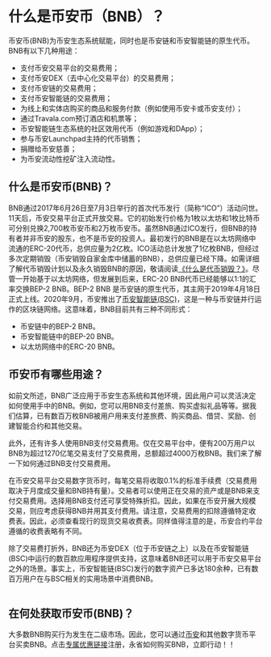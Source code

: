 # 什么是币安币（BNB）？

币安币(BNB)为币安生态系统赋能，同时也是币安链和币安智能链的原生代币。BNB有以下几种用途：

* 支付币安交易平台的交易费用；
* 支付币安DEX（去中心化交易平台）的交易费用；
* 支付币安链的交易费用；
* 支付币安智能链的交易费用；
* 为线上和实体店购买的商品和服务付款（例如使用币安卡或币安支付）；
* 通过Travala.com预订酒店和机票等；
* 币安智能链生态系统的社区效用代币（例如游戏和DApp）；
* 参与币安Launchpad主持的代币销售；
* 捐赠给币安慈善；
* 为币安流动性挖矿注入流动性。

## 什么是币安币(BNB)？ <a href="#shi-mo-shi-bi-an-bi-bnb" id="shi-mo-shi-bi-an-bi-bnb"></a>

BNB通过2017年6月26日至7月3日举行的首次代币发行（简称“ICO”）活动问世。11天后，币安交易平台正式开放交易。它的初始发行价格为1枚以太坊和1枚比特币可分别兑换2,700枚币安币和2万枚币安币。虽然BNB通过ICO发行，但BNB的持有者并非币安的股东，也不是币安的投资人。最初发行的BNB是在以太坊网络中流通的ERC-20代币，总供应量为2亿枚。ICO活动总计发放了1亿枚BNB，但经过多次定期销毁（币安销毁自家金库中储蓄的BNB），总供应量已经下降。如需详细了解代币销毁计划以及永久销毁BNB的原因，敬请阅读[《什么是代币销毁？》](https://academy.binance.com/zh/articles/what-is-a-coin-burn)。尽管一开始基于以太坊网络，但发展到后来，ERC-20 BNB代币已经能够以1:1的汇率交换BEP-2 BNB。BEP-2 BNB 是币安链的原生代币，其主网于2019年4月18日正式上线。2020年9月，币安推出了[币安智能链(BSC)](https://academy.binance.com/zh/articles/an-introduction-to-binance-smart-chain-bsc)，这是一种与币安链并行运作的区块链网络。这意味着，BNB目前共有三种不同形式：

* 币安链中的BEP-2 BNB。
* 币安智能链中的BEP-20 BNB。
* 以太坊网络中的ERC-20 BNB。

## 币安币有哪些用途？ <a href="#header-1" id="header-1"></a>

如前文所述，BNB广泛应用于币安生态系统和其他环境，因此用户可以灵活决定如何使用手中的BNB。例如，您可以用BNB支付差旅、购买虚拟礼品等等。据我们估算，已有数百万枚BNB被用户用来支付差旅费、购买商品、借贷、奖励、创建智能合约和其他交易。

此外，还有许多人使用BNB支付交易费用。仅在交易平台中，便有200万用户以BNB为超过1270亿笔交易支付了交易费用，总额超过4000万枚BNB。我们来了解一下如何通过BNB支付交易费用。

在币安交易平台交易数字货币时，每笔交易将收取0.1%的标准手续费（交易费用取决于月度成交量和BNB持有量）。交易者可以使用正在交易的资产或是BNB来支付交易费用。选择用BNB支付还可享受特殊折扣。因此，如果在币安开展大规模交易，则应考虑获得BNB并用其支付费用。请注意，交易费用的扣除遵循特定收费表。因此，必须查看现行的现货交易收费表。同样值得注意的是，币安合约平台遵循的收费表略有不同。

除了交易费打折外，BNB还为币安DEX（位于币安链之上）以及在币安智能链(BSC)中运行的数百款应用程序提供支持，这意味着BNB还可以用于币安交易平台之外的场景。事实上，币安智能链(BSC)发行的数字资产已多达180余种，已有数百万用户在与BSC相关的实用场景中消费BNB。

<figure><img src="https://btcdayu.gitbook.io/~gitbook/image?url=https:%2F%2F1896207398-files.gitbook.io%2F%7E%2Ffiles%2Fv0%2Fb%2Fgitbook-x-prod.appspot.com%2Fo%2Fspaces%252FkndOd8yXPMu5IiCOU8TW%252Fuploads%252F6TvpJTJWDNdUhOYDc8Vj%252Fimage.png%3Falt=media%26token=aed01a30-08d8-49e3-9592-ee322497a983&#x26;width=768&#x26;dpr=4&#x26;quality=100&#x26;sign=625bef43f4c29e42d5d09c92741a70960b64ae47666d4163693d5b185615f0e0" alt=""><figcaption></figcaption></figure>

## 在何处获取币安币(BNB)？ <a href="#zai-he-chu-huo-qu-bi-an-bi-bnb" id="zai-he-chu-huo-qu-bi-an-bi-bnb"></a>

大多数BNB购买行为发生在二级市场。因此，您可以通过[币安](https://accounts.suitechsui.io/register?ref=XVCLFK3S)和其他数字货币平台买卖BNB。点击[专属优惠链接](https://accounts.suitechsui.io/register?ref=XVCLFK3S)注册，永省如何购买BNB，立即行动！！

[\
](https://btcdayu.gitbook.io/dayu/xiang-mu-yan-bao/ji-chu-zhi-shi/shi-mo-shi-yi-tai-fang-eth)
